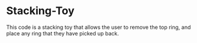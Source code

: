 # Stacking-Toy

This code is a stacking toy that allows the user to remove the top ring, and place any ring that they have picked up back.
